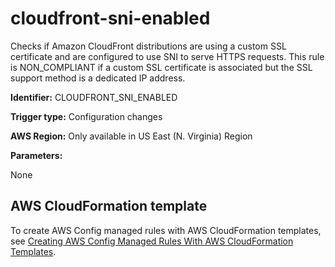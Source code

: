 # cloudfront\-sni\-enabled<a name="cloudfront-sni-enabled"></a>

Checks if Amazon CloudFront distributions are using a custom SSL certificate and are configured to use SNI to serve HTTPS requests\. This rule is NON\_COMPLIANT if a custom SSL certificate is associated but the SSL support method is a dedicated IP address\. 

**Identifier:** CLOUDFRONT\_SNI\_ENABLED

**Trigger type:** Configuration changes

**AWS Region:** Only available in US East \(N\. Virginia\) Region

**Parameters:**

None  

## AWS CloudFormation template<a name="w29aac11c33c17b7c49c15"></a>

To create AWS Config managed rules with AWS CloudFormation templates, see [Creating AWS Config Managed Rules With AWS CloudFormation Templates](aws-config-managed-rules-cloudformation-templates.md)\.